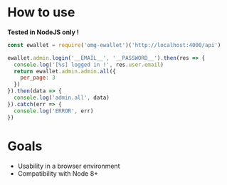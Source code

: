 # How to use

**Tested in NodeJS only !**

```javascript
const ewallet = require('omg-ewallet')('http://localhost:4000/api')

ewallet.admin.login('__EMAIL__', '__PASSWORD__').then(res => {
  console.log('[%s] logged in !', res.user.email)
  return ewallet.admin.admin.all({
    per_page: 3
  })
}).then(data => {
  console.log('admin.all', data)
}).catch(err => {
  console.log('ERROR', err)
})
```

# Goals

- Usability in a browser environment
- Compatibility with Node 8+
